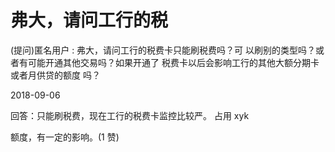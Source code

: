 # 弗大，请问工行的税

(提问)匿名用户 : 弗大，请问工行的税费卡只能刷税费吗？可 以刷别的类型吗？或者有可能开通其他交易吗？如果开通了 税费卡以后会影响工行的其他大额分期卡或者月供贷的额度 吗？

2018-09-06

回答：只能刷税费，现在工行的税费卡监控比较严。 占用 xyk

额度，有一定的影响。(1 赞)